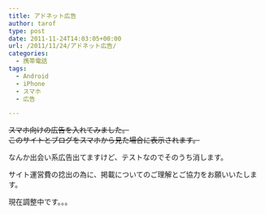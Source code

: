 ```yaml
---
title: アドネット広告
author: tarof
type: post
date: 2011-11-24T14:03:05+00:00
url: /2011/11/24/アドネット広告/
categories:
  - 携帯電話
tags:
  - Android
  - iPhone
  - スマホ
  - 広告

---
```

<del>スマホ向けの広告を入れてみました。<br /> このサイトとブログをスマホから見た場合に表示されます。</p> 


  <p>
    なんか出会い系広告出てますけど、テストなのでそのうち消します。
  </p>



  <p>
    サイト運営費の捻出の為に、掲載についてのご理解とご協力をお願いいたします。</del>
  </p>



  <p>
    現在調整中です。。。
  </p>